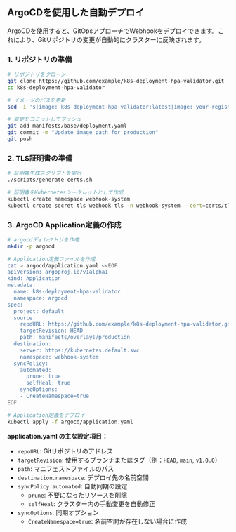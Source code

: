 ## ArgoCDを使用した自動デプロイ

ArgoCDを使用すると、GitOpsアプローチでWebhookをデプロイできます。これにより、Gitリポジトリの変更が自動的にクラスターに反映されます。

### 1. リポジトリの準備

```bash
# リポジトリをクローン
git clone https://github.com/example/k8s-deployment-hpa-validator.git
cd k8s-deployment-hpa-validator

# イメージのパスを更新
sed -i 's|image: k8s-deployment-hpa-validator:latest|image: your-registry.com/k8s-deployment-hpa-validator:latest|g' manifests/base/deployment.yaml

# 変更をコミットしてプッシュ
git add manifests/base/deployment.yaml
git commit -m "Update image path for production"
git push
```

### 2. TLS証明書の準備

```bash
# 証明書生成スクリプトを実行
./scripts/generate-certs.sh

# 証明書をKubernetesシークレットとして作成
kubectl create namespace webhook-system
kubectl create secret tls webhook-tls -n webhook-system --cert=certs/tls.crt --key=certs/tls.key
```

### 3. ArgoCD Application定義の作成

```bash
# argocdディレクトリを作成
mkdir -p argocd

# Application定義ファイルを作成
cat > argocd/application.yaml <<EOF
apiVersion: argoproj.io/v1alpha1
kind: Application
metadata:
  name: k8s-deployment-hpa-validator
  namespace: argocd
spec:
  project: default
  source:
    repoURL: https://github.com/example/k8s-deployment-hpa-validator.git
    targetRevision: HEAD
    path: manifests/overlays/production
  destination:
    server: https://kubernetes.default.svc
    namespace: webhook-system
  syncPolicy:
    automated:
      prune: true
      selfHeal: true
    syncOptions:
    - CreateNamespace=true
EOF

# Application定義をデプロイ
kubectl apply -f argocd/application.yaml
```

**application.yaml の主な設定項目：**

- `repoURL`: Gitリポジトリのアドレス
- `targetRevision`: 使用するブランチまたはタグ（例：`HEAD`, `main`, `v1.0.0`）
- `path`: マニフェストファイルのパス
- `destination.namespace`: デプロイ先の名前空間
- `syncPolicy.automated`: 自動同期の設定
  - `prune`: 不要になったリソースを削除
  - `selfHeal`: クラスター内の手動変更を自動修正
- `syncOptions`: 同期オプション
  - `CreateNamespace=true`: 名前空間が存在しない場合に作成